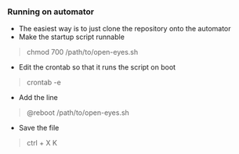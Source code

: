 

### Running on automator
* The easiest way is to just clone the repository onto the automator
* Make the startup script runnable
> chmod 700 /path/to/open-eyes.sh
*   Edit the crontab so that it runs the script on boot
> crontab -e
* Add the line
> @reboot /path/to/open-eyes.sh
* Save the file
> ctrl + X K
